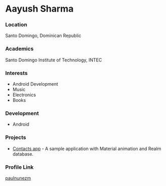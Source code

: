 # Aayush Sharma

### Location

Santo Domingo, Dominican Republic

### Academics

Santo Domingo Institute of Technology, INTEC

### Interests

- Android Development
- Music
- Electronics
- Books

### Development

- Android

### Projects

- [Contacts app](https://github.com/paulnunezm/ContactsApp/) - A sample application with Material animation and Realm database.

### Profile Link

[paulnunezm](https://github.com/paulnunezm)
